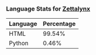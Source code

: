 ### Language Stats for [Zettalynx](https://github.com/Zettalynx/Zettalynx)

| Language | Percentage |
|----------|------------|
| HTML | 99.54% |
| Python | 0.46% |
